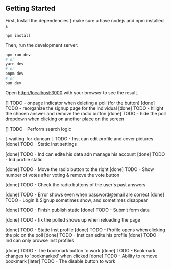 ## Getting Started

First, Install the dependencies ( make sure u have nodejs and npm installed ):
```bash
npm install
```


Then, run the development server:

```bash
npm run dev
# or
yarn dev
# or
pnpm dev
# or
bun dev
```

Open [http://localhost:3000](http://localhost:3000) with your browser to see the result.

<!-- Several style changes -->
[] TODO - onpage indicator when deleting a poll (for the button)
[done] TODO - reorganize the signup page for the individual
[done] TODO - hilight the chosen answer and remove the radio button
[done] TODO - hide the poll dropdown when clicking on another place on the screen
<!-- @/components/header.tsx -->
[] TODO - Perform search logic

<!-- The settings page -->
[-waiting-for-duncan-] TODO - Inst can edit profile and cover pictures
[done] TODO - Static Inst settings



<!-- Inst and Ind profiles -->
[done] TODO - Ind can edite his data adn manage his account
[done] TODO - Ind profile static
<!-- @/(components)/poll.tsx -->
[done] TODO - Move the radio button to the right
[done] TODO - Show number of votes after voting & remove the vote button
<!-- (home)/(pages)/history.tsx -->
[done] TODO - Check the radio buttons of the user's past answers
<!-- Login page & Register -->
[done] TODO - Error shows even when password@email are correct
[done] TODO - Login & Signup sometimes show, and sometimes disappear
<!-- (home)/(pages)/publish.tsx -->
[done] TODO - Finish publish static
[done] TODO - Submit form data
<!-- (home)/(pages)/main.tsx -->
[done] TODO - fix the polled shows up when reloading the page
<!-- Inst and Ind profiles -->
[done] TODO - Static Inst profile
[done] TODO - Profile opens when clicking the pic on the poll
[done] TODO - Inst can edite his profile
[done] TODO - Ind can only browse Inst profiles
<!-- @/(components)/poll.tsx -->
[done] TODO - The bookmark button to work
[done] TODO - Bookmark changes to 'bookmarked' when clicked
[done] TODO - Ability to remove bookmark
[later] TODO - The disable button to work